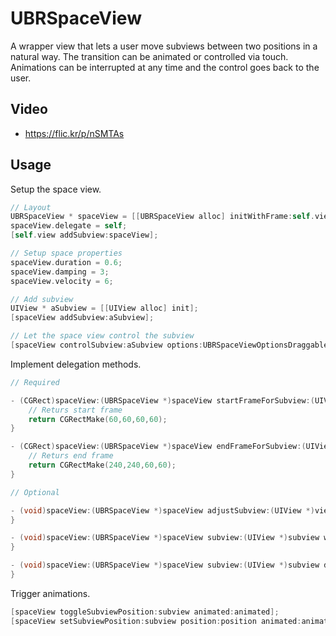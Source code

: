 UBRSpaceView
============

A wrapper view that lets a user move subviews between two positions in a natural way. The transition can be animated or controlled via touch. Animations can be interrupted at any time and the control goes back to the user.

Video
-----

* https://flic.kr/p/nSMTAs


Usage
-----

Setup the space view.

```objective-c
// Layout
UBRSpaceView * spaceView = [[UBRSpaceView alloc] initWithFrame:self.view.bounds];
spaceView.delegate = self;
[self.view addSubview:spaceView];

// Setup space properties
spaceView.duration = 0.6;
spaceView.damping = 3;
spaceView.velocity = 6;

// Add subview
UIView * aSubview = [[UIView alloc] init];
[spaceView addSubview:aSubview];

// Let the space view control the subview 
[spaceView controlSubview:aSubview options:UBRSpaceViewOptionsDraggable];
```

Implement delegation methods.

```objective-c
// Required

- (CGRect)spaceView:(UBRSpaceView *)spaceView startFrameForSubview:(UIView *)view {
    // Returs start frame
    return CGRectMake(60,60,60,60);
}

- (CGRect)spaceView:(UBRSpaceView *)spaceView endFrameForSubview:(UIView *)view {
    // Returs end frame
    return CGRectMake(240,240,60,60);
}

// Optional

- (void)spaceView:(UBRSpaceView *)spaceView adjustSubview:(UIView *)view progress:(CGFloat)progress {
}

- (void)spaceView:(UBRSpaceView *)spaceView subview:(UIView *)subview willTransitFromPosition:(UBRSpaceViewPosition)position {
}

- (void)spaceView:(UBRSpaceView *)spaceView subview:(UIView *)subview didTransitToPosition:(UBRSpaceViewPosition)position {
}
```

Trigger animations.

```objective-c
[spaceView toggleSubviewPosition:subview animated:animated];
[spaceView setSubviewPosition:subview position:position animated:animated];
````
